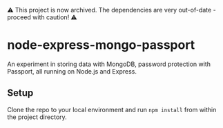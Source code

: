⚠ This project is now archived. The dependencies are very out-of-date - proceed with caution! ⚠

# node-express-mongo-passport

An experiment in storing data with MongoDB, password protection with Passport, all running on Node.js and Express.

## Setup

Clone the repo to your local environment and run `npm install` from within the project directory.
